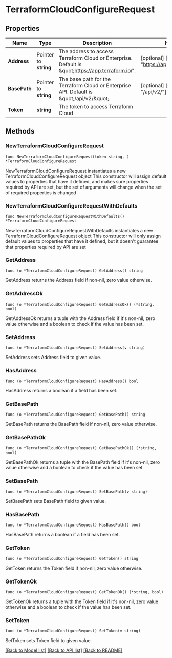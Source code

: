 # TerraformCloudConfigureRequest


## Properties

Name | Type | Description | Notes
------------ | ------------- | ------------- | -------------
**Address** | Pointer to **string** | The address to access Terraform Cloud or Enterprise. Default is \&quot;https://app.terraform.io\&quot;. | [optional] [default to "https://app.terraform.io"]
**BasePath** | Pointer to **string** | The base path for the Terraform Cloud or Enterprise API. Default is \&quot;/api/v2/\&quot;. | [optional] [default to "/api/v2/"]
**Token** | **string** | The token to access Terraform Cloud | 



## Methods


### NewTerraformCloudConfigureRequest

`func NewTerraformCloudConfigureRequest(token string, ) *TerraformCloudConfigureRequest`

NewTerraformCloudConfigureRequest instantiates a new TerraformCloudConfigureRequest object
This constructor will assign default values to properties that have it defined,
and makes sure properties required by API are set, but the set of arguments
will change when the set of required properties is changed

### NewTerraformCloudConfigureRequestWithDefaults

`func NewTerraformCloudConfigureRequestWithDefaults() *TerraformCloudConfigureRequest`

NewTerraformCloudConfigureRequestWithDefaults instantiates a new TerraformCloudConfigureRequest object
This constructor will only assign default values to properties that have it defined,
but it doesn't guarantee that properties required by API are set


### GetAddress

`func (o *TerraformCloudConfigureRequest) GetAddress() string`

GetAddress returns the Address field if non-nil, zero value otherwise.

### GetAddressOk

`func (o *TerraformCloudConfigureRequest) GetAddressOk() (*string, bool)`

GetAddressOk returns a tuple with the Address field if it's non-nil, zero value otherwise
and a boolean to check if the value has been set.

### SetAddress

`func (o *TerraformCloudConfigureRequest) SetAddress(v string)`

SetAddress sets Address field to given value.


### HasAddress

`func (o *TerraformCloudConfigureRequest) HasAddress() bool`

HasAddress returns a boolean if a field has been set.




### GetBasePath

`func (o *TerraformCloudConfigureRequest) GetBasePath() string`

GetBasePath returns the BasePath field if non-nil, zero value otherwise.

### GetBasePathOk

`func (o *TerraformCloudConfigureRequest) GetBasePathOk() (*string, bool)`

GetBasePathOk returns a tuple with the BasePath field if it's non-nil, zero value otherwise
and a boolean to check if the value has been set.

### SetBasePath

`func (o *TerraformCloudConfigureRequest) SetBasePath(v string)`

SetBasePath sets BasePath field to given value.


### HasBasePath

`func (o *TerraformCloudConfigureRequest) HasBasePath() bool`

HasBasePath returns a boolean if a field has been set.




### GetToken

`func (o *TerraformCloudConfigureRequest) GetToken() string`

GetToken returns the Token field if non-nil, zero value otherwise.

### GetTokenOk

`func (o *TerraformCloudConfigureRequest) GetTokenOk() (*string, bool)`

GetTokenOk returns a tuple with the Token field if it's non-nil, zero value otherwise
and a boolean to check if the value has been set.

### SetToken

`func (o *TerraformCloudConfigureRequest) SetToken(v string)`

SetToken sets Token field to given value.










[[Back to Model list]](../README.md#documentation-for-models) [[Back to API list]](../README.md#documentation-for-api-endpoints) [[Back to README]](../README.md)


